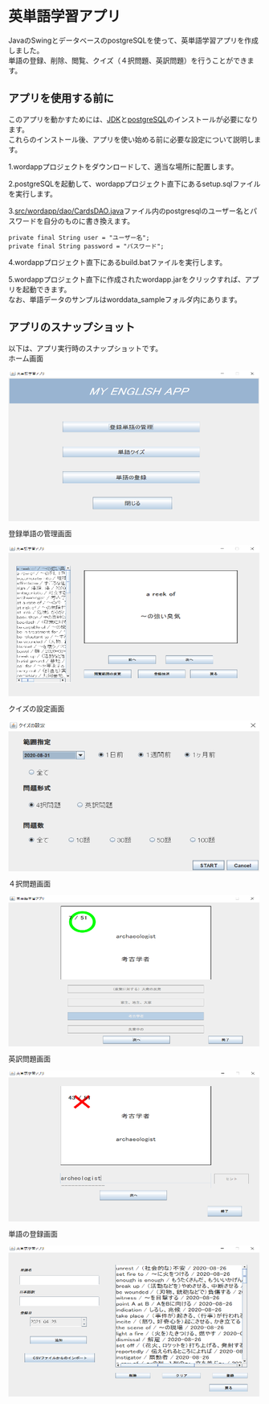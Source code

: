 # 英単語学習アプリ
JavaのSwingとデータベースのpostgreSQLを使って、英単語学習アプリを作成しました。  
単語の登録、削除、閲覧、クイズ（４択問題、英訳問題）を行うことができます。  

## アプリを使用する前に
このアプリを動かすためには、[JDK](https://www.oracle.com/jp/java/technologies/javase-downloads.html)と[postgreSQL](https://www.postgresal.org)のインストールが必要になります。  
これらのインストール後、アプリを使い始める前に必要な設定について説明します。

1.wordappプロジェクトをダウンロードして、適当な場所に配置します。

2.postgreSQLを起動して、wordappプロジェクト直下にあるsetup.sqlファイルを実行します。  

3.[src/wordapp/dao/CardsDAO.java](src/wordapp/dao/CardsDAO.java)ファイル内のpostgresqlのユーザー名とパスワードを自分のものに書き換えます。
```
private final String user = "ユーザー名";
private final String password = "パスワード";
```
4.wordappプロジェクト直下にあるbuild.batファイルを実行します。

5.wordappプロジェクト直下に作成されたwordapp.jarをクリックすれば、アプリを起動できます。  
  なお、単語データのサンプルはworddata_sampleフォルダ内にあります。

## アプリのスナップショット
以下は、アプリ実行時のスナップショットです。  
 ホーム画面  

 <img src= "./image/homepanel.png"
align="center" height="300" width="500" />

登録単語の管理画面

<img src= "./image/wordreferencepanel.png"
align="center" height="300" width="500" />

クイズの設定画面

<img src= "./image/dialogtosetquiz.png"
align="center" height="300" width="500" />

４択問題画面

<img src= "./image/choice4panel.png"
align="center" height="300" width="500" />

英訳問題画面

<img src= "./image/jap2Engpanel.png"
align="center" height="300" width="500" />

単語の登録画面

<img src= "./image/wordregisterpanel.png"
align="center" height="300" width="500" />
